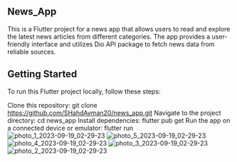 ## News_App
This is a Flutter project for a news app that allows users to read and explore the latest news articles from different categories. 
The app provides a user-friendly interface and utilizes Dio API package to fetch news data from reliable sources.

## Getting Started
To run this Flutter project locally, follow these steps:

Clone this repository: git clone https://github.com/SHahdAyman20/news_app.git
Navigate to the project directory: cd news_app
Install dependencies: flutter pub get
Run the app on a connected device or emulator: flutter run
![photo_1_2023-09-19_02-29-23](https://github.com/SHahdAyman20/news_app/assets/121692567/2a3db62d-0ba3-4bab-bfcc-75f79d1eed90)
![photo_5_2023-09-19_02-29-23](https://github.com/SHahdAyman20/news_app/assets/121692567/45897974-bce5-405d-afcd-54d0c6402216)
![photo_4_2023-09-19_02-29-23](https://github.com/SHahdAyman20/news_app/assets/121692567/0f2954c1-8025-49fb-b8e8-1e3af6c7ba14)
![photo_3_2023-09-19_02-29-23](https://github.com/SHahdAyman20/news_app/assets/121692567/f31d19cc-f308-41b1-8b19-740f115f7144)
![photo_2_2023-09-19_02-29-23](https://github.com/SHahdAyman20/news_app/assets/121692567/bbdbca7e-a168-4b15-adbd-205d098c5882)
